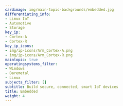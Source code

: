 ```yaml
---
cardimage: img/main-topic-backgrounds/embedded.jpg
differentiating_info:
- Linux IoT
- Automotive
- Storage
key_ip:
- Cortex-A
- Cortex-R
key_ip_icons:
- img/ip-icons/Arm_Cortex-A.png
- img/ip-icons/Arm_Cortex-R.png
maintopic: true
operatingsystems_filter:
- Windows
- Baremetal
- Linux
subjects_filter: []
subtitle: Build secure, connected, smart IoT devices
title: Embedded
weight: 4
---
```


